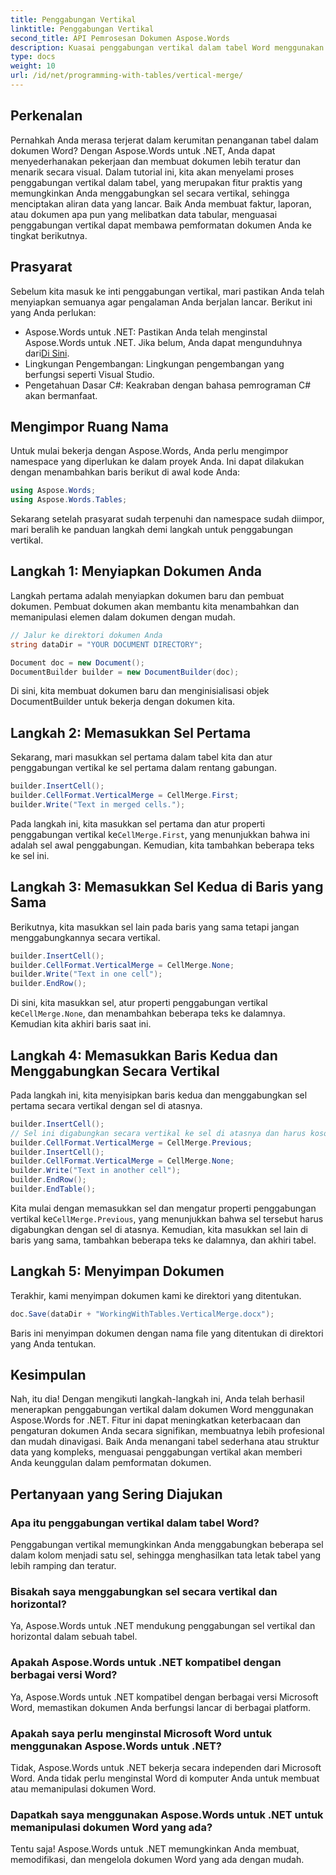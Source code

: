 ```yaml
---
title: Penggabungan Vertikal
linktitle: Penggabungan Vertikal
second_title: API Pemrosesan Dokumen Aspose.Words
description: Kuasai penggabungan vertikal dalam tabel Word menggunakan Aspose.Words untuk .NET dengan panduan terperinci ini. Pelajari petunjuk langkah demi langkah untuk pemformatan dokumen profesional.
type: docs
weight: 10
url: /id/net/programming-with-tables/vertical-merge/
---
```

## Perkenalan

Pernahkah Anda merasa terjerat dalam kerumitan penanganan tabel dalam dokumen Word? Dengan Aspose.Words untuk .NET, Anda dapat menyederhanakan pekerjaan dan membuat dokumen lebih teratur dan menarik secara visual. Dalam tutorial ini, kita akan menyelami proses penggabungan vertikal dalam tabel, yang merupakan fitur praktis yang memungkinkan Anda menggabungkan sel secara vertikal, sehingga menciptakan aliran data yang lancar. Baik Anda membuat faktur, laporan, atau dokumen apa pun yang melibatkan data tabular, menguasai penggabungan vertikal dapat membawa pemformatan dokumen Anda ke tingkat berikutnya.

## Prasyarat

Sebelum kita masuk ke inti penggabungan vertikal, mari pastikan Anda telah menyiapkan semuanya agar pengalaman Anda berjalan lancar. Berikut ini yang Anda perlukan:

-  Aspose.Words untuk .NET: Pastikan Anda telah menginstal Aspose.Words untuk .NET. Jika belum, Anda dapat mengunduhnya dari[Di Sini](https://releases.aspose.com/words/net/).
- Lingkungan Pengembangan: Lingkungan pengembangan yang berfungsi seperti Visual Studio.
- Pengetahuan Dasar C#: Keakraban dengan bahasa pemrograman C# akan bermanfaat.

## Mengimpor Ruang Nama

Untuk mulai bekerja dengan Aspose.Words, Anda perlu mengimpor namespace yang diperlukan ke dalam proyek Anda. Ini dapat dilakukan dengan menambahkan baris berikut di awal kode Anda:

```csharp
using Aspose.Words;
using Aspose.Words.Tables;
```

Sekarang setelah prasyarat sudah terpenuhi dan namespace sudah diimpor, mari beralih ke panduan langkah demi langkah untuk penggabungan vertikal.

## Langkah 1: Menyiapkan Dokumen Anda

Langkah pertama adalah menyiapkan dokumen baru dan pembuat dokumen. Pembuat dokumen akan membantu kita menambahkan dan memanipulasi elemen dalam dokumen dengan mudah.

```csharp
// Jalur ke direktori dokumen Anda
string dataDir = "YOUR DOCUMENT DIRECTORY";

Document doc = new Document();
DocumentBuilder builder = new DocumentBuilder(doc);
```

Di sini, kita membuat dokumen baru dan menginisialisasi objek DocumentBuilder untuk bekerja dengan dokumen kita.

## Langkah 2: Memasukkan Sel Pertama

Sekarang, mari masukkan sel pertama dalam tabel kita dan atur penggabungan vertikal ke sel pertama dalam rentang gabungan.

```csharp
builder.InsertCell();
builder.CellFormat.VerticalMerge = CellMerge.First;
builder.Write("Text in merged cells.");
```

 Pada langkah ini, kita masukkan sel pertama dan atur properti penggabungan vertikal ke`CellMerge.First`, yang menunjukkan bahwa ini adalah sel awal penggabungan. Kemudian, kita tambahkan beberapa teks ke sel ini.

## Langkah 3: Memasukkan Sel Kedua di Baris yang Sama

Berikutnya, kita masukkan sel lain pada baris yang sama tetapi jangan menggabungkannya secara vertikal.

```csharp
builder.InsertCell();
builder.CellFormat.VerticalMerge = CellMerge.None;
builder.Write("Text in one cell");
builder.EndRow();
```

 Di sini, kita masukkan sel, atur properti penggabungan vertikal ke`CellMerge.None`, dan menambahkan beberapa teks ke dalamnya. Kemudian kita akhiri baris saat ini.

## Langkah 4: Memasukkan Baris Kedua dan Menggabungkan Secara Vertikal

Pada langkah ini, kita menyisipkan baris kedua dan menggabungkan sel pertama secara vertikal dengan sel di atasnya.

```csharp
builder.InsertCell();
// Sel ini digabungkan secara vertikal ke sel di atasnya dan harus kosong.
builder.CellFormat.VerticalMerge = CellMerge.Previous;
builder.InsertCell();
builder.CellFormat.VerticalMerge = CellMerge.None;
builder.Write("Text in another cell");
builder.EndRow();
builder.EndTable();
```

 Kita mulai dengan memasukkan sel dan mengatur properti penggabungan vertikal ke`CellMerge.Previous`, yang menunjukkan bahwa sel tersebut harus digabungkan dengan sel di atasnya. Kemudian, kita masukkan sel lain di baris yang sama, tambahkan beberapa teks ke dalamnya, dan akhiri tabel.

## Langkah 5: Menyimpan Dokumen

Terakhir, kami menyimpan dokumen kami ke direktori yang ditentukan.

```csharp
doc.Save(dataDir + "WorkingWithTables.VerticalMerge.docx");
```

Baris ini menyimpan dokumen dengan nama file yang ditentukan di direktori yang Anda tentukan.

## Kesimpulan

Nah, itu dia! Dengan mengikuti langkah-langkah ini, Anda telah berhasil menerapkan penggabungan vertikal dalam dokumen Word menggunakan Aspose.Words for .NET. Fitur ini dapat meningkatkan keterbacaan dan pengaturan dokumen Anda secara signifikan, membuatnya lebih profesional dan mudah dinavigasi. Baik Anda menangani tabel sederhana atau struktur data yang kompleks, menguasai penggabungan vertikal akan memberi Anda keunggulan dalam pemformatan dokumen.

## Pertanyaan yang Sering Diajukan

### Apa itu penggabungan vertikal dalam tabel Word?
Penggabungan vertikal memungkinkan Anda menggabungkan beberapa sel dalam kolom menjadi satu sel, sehingga menghasilkan tata letak tabel yang lebih ramping dan teratur.

### Bisakah saya menggabungkan sel secara vertikal dan horizontal?
Ya, Aspose.Words untuk .NET mendukung penggabungan sel vertikal dan horizontal dalam sebuah tabel.

### Apakah Aspose.Words untuk .NET kompatibel dengan berbagai versi Word?
Ya, Aspose.Words untuk .NET kompatibel dengan berbagai versi Microsoft Word, memastikan dokumen Anda berfungsi lancar di berbagai platform.

### Apakah saya perlu menginstal Microsoft Word untuk menggunakan Aspose.Words untuk .NET?
Tidak, Aspose.Words untuk .NET bekerja secara independen dari Microsoft Word. Anda tidak perlu menginstal Word di komputer Anda untuk membuat atau memanipulasi dokumen Word.

### Dapatkah saya menggunakan Aspose.Words untuk .NET untuk memanipulasi dokumen Word yang ada?
Tentu saja! Aspose.Words untuk .NET memungkinkan Anda membuat, memodifikasi, dan mengelola dokumen Word yang ada dengan mudah.